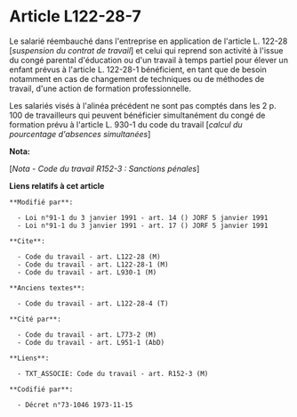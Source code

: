# Article L122-28-7

Le salarié réembauché dans l'entreprise en application de l'article L. 122-28 [*suspension du contrat de travail*] et celui
qui reprend son activité à l'issue du congé parental d'éducation ou d'un travail à temps partiel pour élever un enfant prévus
à l'article L. 122-28-1 bénéficient, en tant que de besoin notamment en cas de changement de techniques ou de méthodes de
travail, d'une action de formation professionnelle.

Les salariés visés à l'alinéa précédent ne sont pas comptés dans les 2 p. 100 de travailleurs qui peuvent bénéficier
simultanément du congé de formation prévu à l'article L. 930-1 du code du travail [*calcul du pourcentage d'absences
simultanées*]

**Nota:**

[*Nota - Code du travail R152-3 : Sanctions pénales*]

**Liens relatifs à cet article**

	**Modifié par**:

	  - Loi n°91-1 du 3 janvier 1991 - art. 14 () JORF 5 janvier 1991
	  - Loi n°91-1 du 3 janvier 1991 - art. 17 () JORF 5 janvier 1991

	**Cite**:

	  - Code du travail - art. L122-28 (M)
	  - Code du travail - art. L122-28-1 (M)
	  - Code du travail - art. L930-1 (M)

	**Anciens textes**:

	  - Code du travail - art. L122-28-4 (T)

	**Cité par**:

	  - Code du travail - art. L773-2 (M)
	  - Code du travail - art. L951-1 (AbD)

	**Liens**:

	  - TXT_ASSOCIE: Code du travail - art. R152-3 (M)

	**Codifié par**:

	  - Décret n°73-1046 1973-11-15
